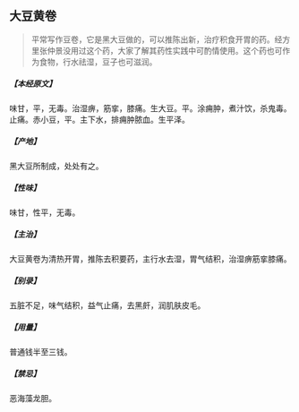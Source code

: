 ## 大豆黄卷

> 平常写作豆卷，它是黑大豆做的，可以推陈出新，治疗积食开胃的药。经方里张仲景没用过这个药，大家了解其药性实践中可酌情使用。这个药也可作为食物，行水祛湿，豆子也可滋润。

##### 【本经原文】
味甘，平，无毒。治湿痹，筋挛，膝痛。生大豆。平。涂痈肿，煮汁饮，杀鬼毒。止痛。赤小豆，平。主下水，排痈肿脓血。生平泽。
##### 【产地】
黑大豆所制成，处处有之。
##### 【性味】
味甘，性平，无毒。
##### 【主治】
大豆黄卷为清热开胃，推陈去积要药，主行水去湿，胃气结积，治湿痹筋挛膝痛。
##### 【别录】
五脏不足，味气结积，益气止痛，去黑皯，润肌肤皮毛。
##### 【用量】
普通钱半至三钱。
##### 【禁忌】
恶海藻龙胆。